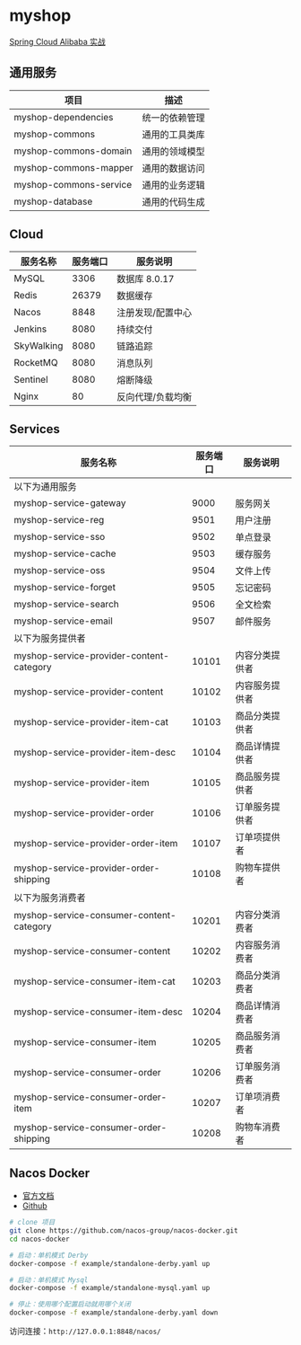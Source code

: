 # myshop

[Spring Cloud Alibaba 实战](https://www.funtl.com/zh/spring-cloud-alibaba-myshop/)

## 通用服务

| 项目                   | 描述           |
| ---------------------- | -------------- |
| myshop-dependencies    | 统一的依赖管理 |
| myshop-commons         | 通用的工具类库 |
| myshop-commons-domain  | 通用的领域模型 |
| myshop-commons-mapper  | 通用的数据访问 |
| myshop-commons-service | 通用的业务逻辑 |
| myshop-database        | 通用的代码生成 |

## Cloud

| 服务名称   | 服务端口 | 服务说明          |
| ---------- | -------- | ----------------- |
| MySQL      | 3306     | 数据库 8.0.17     |
| Redis      | 26379    | 数据缓存          |
| Nacos      | 8848     | 注册发现/配置中心 |
| Jenkins    | 8080     | 持续交付          |
| SkyWalking | 8080     | 链路追踪          |
| RocketMQ   | 8080     | 消息队列          |
| Sentinel   | 8080     | 熔断降级          |
| Nginx      | 80       | 反向代理/负载均衡 |

## Services

| 服务名称                                 | 服务端口 | 服务说明       |
| ---------------------------------------- | -------- | -------------- |
| 以下为通用服务                           |          |                |
| myshop-service-gateway                   | 9000     | 服务网关       |
| myshop-service-reg                       | 9501     | 用户注册       |
| myshop-service-sso                       | 9502     | 单点登录       |
| myshop-service-cache                     | 9503     | 缓存服务       |
| myshop-service-oss                       | 9504     | 文件上传       |
| myshop-service-forget                    | 9505     | 忘记密码       |
| myshop-service-search                    | 9506     | 全文检索       |
| myshop-service-email                     | 9507     | 邮件服务       |
| 以下为服务提供者                         |          |                |
| myshop-service-provider-content-category | 10101    | 内容分类提供者 |
| myshop-service-provider-content          | 10102    | 内容服务提供者 |
| myshop-service-provider-item-cat         | 10103    | 商品分类提供者 |
| myshop-service-provider-item-desc        | 10104    | 商品详情提供者 |
| myshop-service-provider-item             | 10105    | 商品服务提供者 |
| myshop-service-provider-order            | 10106    | 订单服务提供者 |
| myshop-service-provider-order-item       | 10107    | 订单项提供者   |
| myshop-service-provider-order-shipping   | 10108    | 购物车提供者   |
| 以下为服务消费者                         |          |                |
| myshop-service-consumer-content-category | 10201    | 内容分类消费者 |
| myshop-service-consumer-content          | 10202    | 内容服务消费者 |
| myshop-service-consumer-item-cat         | 10203    | 商品分类消费者 |
| myshop-service-consumer-item-desc        | 10204    | 商品详情消费者 |
| myshop-service-consumer-item             | 10205    | 商品服务消费者 |
| myshop-service-consumer-order            | 10206    | 订单服务消费者 |
| myshop-service-consumer-order-item       | 10207    | 订单项消费者   |
| myshop-service-consumer-order-shipping   | 10208    | 购物车消费者   |

## Nacos Docker

- [官方文档](https://nacos.io/zh-cn/docs/quick-start-docker.html)
- [Github](https://github.com/nacos-group/nacos-docker)

```bash
# clone 项目
git clone https://github.com/nacos-group/nacos-docker.git
cd nacos-docker

# 启动：单机模式 Derby
docker-compose -f example/standalone-derby.yaml up

# 启动：单机模式 Mysql
docker-compose -f example/standalone-mysql.yaml up

# 停止：使用哪个配置启动就用哪个关闭
docker-compose -f example/standalone-derby.yaml down
```

访问连接：`http://127.0.0.1:8848/nacos/`
